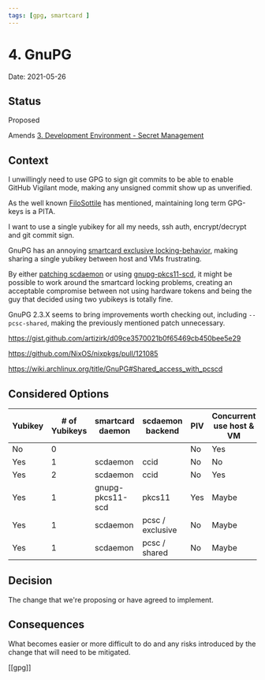 ```yaml
---
tags: [gpg, smartcard ]
---
```


# 4. GnuPG

Date: 2021-05-26

## Status

Proposed

Amends [3. Development Environment - Secret Management](0003-development-environment-secret-management.md)

## Context

I unwillingly need to use GPG to sign git commits to be able to enable GitHub Vigilant mode, making any unsigned commit show up as unverified.

As the well known [FiloSottile](https://blog.filippo.io/giving-up-on-long-term-pgp/) has mentioned, maintaining long term GPG-keys is a PITA.

I want to use a single yubikey for all my needs, ssh auth, encrypt/decrypt and git commit sign.

GnuPG has an annoying [smartcard exclusive locking-behavior](https://github.com/OpenSC/OpenSC/issues/953), making sharing a single yubikey between host and VMs frustrating.

By either [patching scdaemon](https://github.com/Jehops/freebsd-ports-legacy/commit/1368c2552cb8cd5a1c64f2032366351aae4898cf) or using [gnupg-pkcs11-scd](https://manpages.debian.org/testing/gnupg-pkcs11-scd/gnupg-pkcs11-scd.1.en.html), it might be possible to work around the smartcard locking problems, creating an acceptable compromise between not using hardware tokens and being the guy that decided using two yubikeys is totally fine.

GnuPG 2.3.X seems to bring improvements worth checking out, including `--pcsc-shared`, making the previously mentioned patch unnecessary.

https://gist.github.com/artizirk/d09ce3570021b0f65469cb450bee5e29

https://github.com/NixOS/nixpkgs/pull/121085

https://wiki.archlinux.org/title/GnuPG#Shared_access_with_pcscd

## Considered Options

| Yubikey | # of Yubikeys  | smartcard daemon | scdaemon backend | PIV | Concurrent use host & VM | Setup Eccentricity |
| ------- | -------------- | ---------------- | ---------------- | --- | ------------------------ | ------------------ |
| No      | 0              |                  |                  | No  | Yes                      | 2                  |
| Yes     | 1              | scdaemon         | ccid             | No  | No                       | 3                  |
| Yes     | 2              | scdaemon         | ccid             | No  | Yes                      | 7                  |
| Yes     | 1              | gnupg-pkcs11-scd | pkcs11           | Yes | Maybe                    | 9                  |
| Yes     | 1              | scdaemon         | pcsc / exclusive | No  | Maybe                    | 4                  |
| Yes     | 1              | scdaemon         | pcsc / shared    | No  | Maybe                    | 5                  |

## Decision

The change that we're proposing or have agreed to implement.

## Consequences

What becomes easier or more difficult to do and any risks introduced by the change that will need to be mitigated.

[[gpg]]
